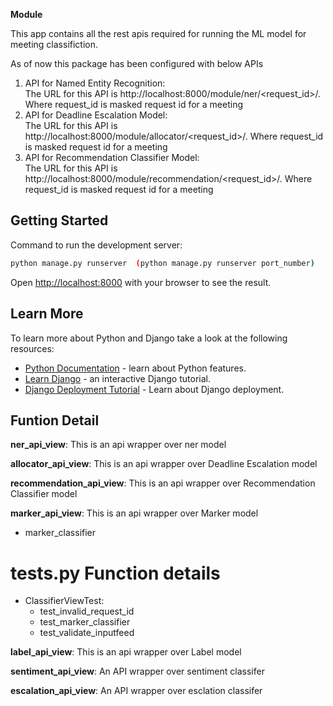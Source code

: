 **Module**

This app contains all the rest apis required for running the ML model for meeting classifiction.

As of now this package has been configured with below APIs

1. API for Named Entity Recognition:  
   The URL for this API is http://localhost:8000/module/ner/<request_id>/. Where request_id is masked request id for a meeting
2. API for Deadline Escalation Model:  
   The URL for this API is http://localhost:8000/module/allocator/<request_id>/. Where request_id is masked request id for a meeting
3. API for Recommendation Classifier Model:  
   The URL for this API is http://localhost:8000/module/recommendation/<request_id>/. Where request_id is masked request id for a meeting

## Getting Started

Command to run the development server:

```bash
python manage.py runserver  (python manage.py runserver port_number)
```

Open [http://localhost:8000](http://localhost:8000) with your browser to see the result.

## Learn More

To learn more about Python and Django take a look at the following resources:

- [Python Documentation](https://www.python.org/doc/) - learn about Python features.
- [Learn Django](https://docs.djangoproject.com/en/3.2/intro/tutorial01/) - an interactive Django tutorial.
- [Django Deployment Tutorial](https://docs.djangoproject.com/en/3.2/howto/deployment/) - Learn about Django deployment.

## Funtion Detail

**ner_api_view**: This is an api wrapper over ner model

**allocator_api_view**: This is an api wrapper over Deadline Escalation model

**recommendation_api_view**: This is an api wrapper over Recommendation Classifier model

**marker_api_view**: This is an api wrapper over Marker model

- marker_classifier

# tests.py Function details

- ClassifierViewTest:
  - test_invalid_request_id
  - test_marker_classifier
  - test_validate_inputfeed

**label_api_view**: This is an api wrapper over Label model

**sentiment_api_view**: An API wrapper over sentiment classifer

**escalation_api_view**: An API wrapper over esclation classifer
